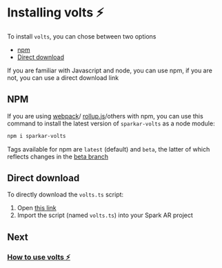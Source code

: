 # Installing volts ⚡️

To install `volts`, you can chose between two options

* [npm](#npm)
* [Direct download](#direct-download)

If you are familiar with Javascript and node, you can use npm, if you are not, you can use a direct download link

## NPM
If you are using [webpack](https://webpack.js.org)/ [rollup.js](https://rollupjs.org/)/others with npm, you can use this command to install the latest version of `sparkar-volts` as a node module:

```bash
npm i sparkar-volts
```

Tags available for npm are `latest` (default) and `beta`, the latter of which reflects changes in the [beta branch](https://github.com/tomaspietravallo/sparkar-volts/tree/beta)

## Direct download
To directly download the `volts.ts` script:

1. Open [this link](https://github.com/tomaspietravallo/sparkar-volts/releases/latest/download/volts.ts)
2. Import the script (named `volts.ts`) into your Spark AR project

## Next
### [How to use volts ⚡️](how-to-use-volts.md)